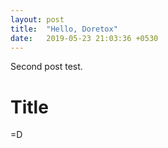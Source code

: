 ```yaml
---
layout: post
title:  "Hello, Doretox"
date:   2019-05-23 21:03:36 +0530
---
```

Second post test.


# Title

=D